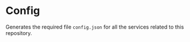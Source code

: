 # Config
Generates the required file `config.json` for all the services related to this repository.
